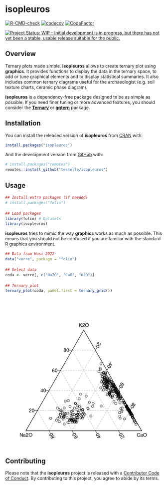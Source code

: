 
<!-- README.md is generated from README.Rmd. Please edit that file -->

# isopleuros

<!-- badges: start -->

[![R-CMD-check](https://github.com/tesselle/isopleuros/workflows/R-CMD-check/badge.svg)](https://github.com/tesselle/isopleuros/actions)
[![codecov](https://codecov.io/gh/tesselle/isopleuros/branch/main/graph/badge.svg)](https://app.codecov.io/gh/tesselle/isopleuros)
[![CodeFactor](https://www.codefactor.io/repository/github/tesselle/isopleuros/badge/main)](https://www.codefactor.io/repository/github/tesselle/isopleuros/overview/main)

[![Project Status: WIP – Initial development is in progress, but there
has not yet been a stable, usable release suitable for the
public.](https://www.repostatus.org/badges/latest/wip.svg)](https://www.repostatus.org/#wip)
<!-- badges: end -->

## Overview

Ternary plots made simple. **isopleuros** allows to create ternary plot
using **graphics**. It provides functions to display the data in the
ternary space, to add or tune graphical elements and to display
statistical summaries. It also includes common ternary diagrams useful
for the archaeologist (e.g. soil texture charts, ceramic phase diagram).

**isopleuros** is a dependency-free package designed to be as simple as
possible. If you need finer tuning or more advanced features, you should
consider the [**Ternary**](https://ms609.github.io/Ternary/) or
[**ggtern**](http://www.ggtern.com/) package.

## Installation

You can install the released version of **isopleuros** from
[CRAN](https://CRAN.R-project.org) with:

``` r
install.packages("isopleuros")
```

And the development version from [GitHub](https://github.com/) with:

``` r
# install.packages("remotes")
remotes::install_github("tesselle/isopleuros")
```

## Usage

``` r
## Install extra packages (if needed)
# install.packages("folio")

## Load packages
library(folio) # Datasets
library(isopleuros)
```

**isopleuros** tries to mimic the way **graphics** works as much as
possible. This means that you should not be confused if you are familiar
with the standard R graphics environment.

``` r
## Data from Husi 2022
data("verre", package = "folio")

## Select data
coda <- verre[, c("Na2O", "CaO", "K2O")]

## Ternary plot
ternary_plot(coda, panel.first = ternary_grid())
```

<img src="man/figures/README-unnamed-chunk-2-1.png" style="display: block; margin: auto;" />

## Contributing

Please note that the **isopleuros** project is released with a
[Contributor Code of Conduct](https://www.tesselle.org/conduct.html). By
contributing to this project, you agree to abide by its terms.
